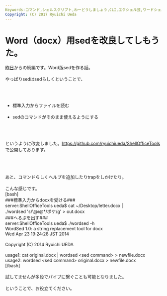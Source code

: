 ```yaml
---
Keywords:コマンド,シェルスクリプト,わーどうしましょう,CLI,エクシェル芸,ワードシェル芸
Copyright: (C) 2017 Ryuichi Ueda
---
```

# Word（docx）用sedを改良してしもうた。
<a href="http://blog.ueda.asia/?p=2931" title="Word（docx）用sedを作ってしもうた。">昨日</a>からの続編です。Word版sedを作る話。<br />
<br />
やっぱりsedはsedらしくということで、<br />
<br />
<br />
<ul><br />
<li>標準入力からファイルを読む</li><br />
<li>sedのコマンドがそのまま使えるようにする</li><br />
</ul><br />
<br />
というように改変しました。<a href="https://github.com/ryuichiueda/ShellOfficeTools" target="_blank">https://github.com/ryuichiueda/ShellOfficeTools</a>で公開しております。<br />
<br />
<br />
<!--more--><br />
<br />
あと、コマンドらしくヘルプを追加したりtrapをしかけたり。<br />
<br />
こんな感じです。<br />
[bash]<br />
###標準入力からdocxを受ける###<br />
server:ShellOfficeTools ueda$ cat ~/Desktop/letter.docx |<br />
 ./wordsed 's/\@\@*/ボケ/g' &gt; out.docx<br />
###へるぷを出す###<br />
server:ShellOfficeTools ueda$ ./wordsed -h<br />
WordSed 1.0: a string replacement tool for docx<br />
Wed Apr 23 19:24:28 JST 2014<br />
<br />
Copyright (C) 2014 Ryuichi UEDA<br />
<br />
usage1: cat original.docx | wordsed &lt;sed command&gt; &gt; newfile.docx<br />
usage2: wordsed &lt;sed command&gt; original.docx &gt; newfile.docx<br />
[/bash]<br />
<br />
試してませんが多段でパイプに繋ぐことも可能となりました。<br />
<br />
ということで、お役立てください。
